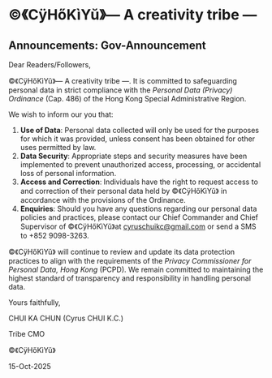 # ©️《CÿHőKìYŭ》— A creativity tribe —
## Announcements: Gov-Announcement

Dear Readers/Followers,

©️《CÿHőKìYŭ》— A creativity tribe —. It is committed to safeguarding personal data in strict compliance with the *Personal Data (Privacy) Ordinance* (Cap. 486) of the Hong Kong Special Administrative Region.  

We wish to inform our you that:  

1. **Use of Data**: Personal data collected will only be used for the purposes for which it was provided, unless consent has been obtained for other uses permitted by law.  
2. **Data Security**: Appropriate steps and security measures have been implemented to prevent unauthorized access, processing, or accidental loss of personal information.  
3. **Access and Correction**: Individuals have the right to request access to and correction of their personal data held by ©️《CÿHőKìYŭ》 in accordance with the provisions of the Ordinance.  
4. **Enquiries**: Should you have any questions regarding our personal data policies and practices, please contact our Chief Commander and Chief Supervisor of ©️《CÿHőKìYŭ》at cyruschuikc@gmail.com or send a SMS to +852 9098-3263.  

©️《CÿHőKìYŭ》 will continue to review and update its data protection practices to align with the requirements of the *Privacy Commissioner for Personal Data, Hong Kong* (PCPD). We remain committed to maintaining the highest standard of transparency and responsibility in handling personal data.  

Yours faithfully,

CHUI KA CHUN (Cyrus CHUI K.C.)

Tribe CMO

©️《CÿHőKìYŭ》

15-Oct-2025

